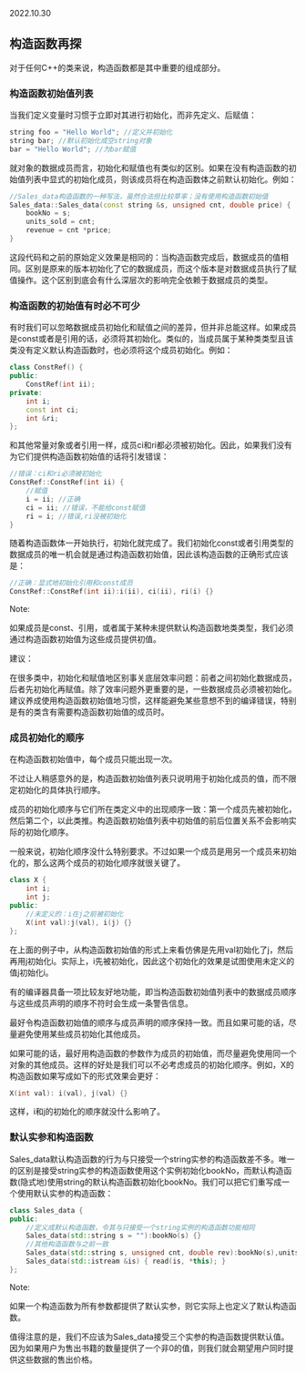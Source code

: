 2022.10.30



## 构造函数再探
对于任何C++的类来说，构造函数都是其中重要的组成部分。

### 构造函数初始值列表
当我们定义变量时习惯于立即对其进行初始化，而非先定义、后赋值： 

```c++
string foo = "Hello World"; //定义并初始化
string bar; //默认初始化成空string对象
bar = "Hello World"; //为bar赋值
```

就对象的数据成员而言，初始化和赋值也有类似的区别。如果在没有构造函数的初始值列表中显式的初始化成员，则该成员将在构造函数体之前默认初始化。例如：

```c++
//Sales_data构造函数的一种写法，虽然合法但比较草率；没有使用构造函数初始值
Sales_data::Sales_data(const string &s, unsigned cnt, double price) {
    bookNo = s;
    units_sold = cnt;
    revenue = cnt *price;
}
```

这段代码和之前的原始定义效果是相同的：当构造函数完成后，数据成员的值相同。区别是原来的版本初始化了它的数据成员，而这个版本是对数据成员执行了赋值操作。这个区别到底会有什么深层次的影响完全依赖于数据成员的类型。

### 构造函数的初始值有时必不可少
有时我们可以忽略数据成员初始化和赋值之间的差异，但并非总能这样。如果成员是const或者是引用的话，必须将其初始化。类似的，当成员属于某种类类型且该类没有定义默认构造函数时，也必须将这个成员初始化。例如：

```c++
class ConstRef() {
public:
    ConstRef(int ii);
private:
    int i;
    const int ci;
    int &ri;
};
```

和其他常量对象或者引用一样，成员ci和ri都必须被初始化。因此，如果我们没有为它们提供构造函数初始值的话将引发错误：

```c++
//错误：ci和ri必须被初始化
ConstRef::ConstRef(int ii) {
    //赋值
    i = ii; //正确
    ci = ii; //错误，不能给const赋值
    ri = i; //错误,ri没被初始化
}
```

随着构造函数体一开始执行，初始化就完成了。我们初始化const或者引用类型的数据成员的唯一机会就是通过构造函数初始值，因此该构造函数的正确形式应该是：

```c++
//正确：显式地初始化引用和const成员
ConstRef::ConstRef(int ii):i(ii), ci(ii), ri(i) {}
```

Note:

如果成员是const、引用，或者属于某种未提供默认构造函数地类类型，我们必须通过构造函数初始值为这些成员提供初值。

建议：

在很多类中，初始化和赋值地区别事关底层效率问题：前者之间初始化数据成员，后者先初始化再赋值。除了效率问题外更重要的是，一些数据成员必须被初始化。建议养成使用构造函数初始值地习惯，这样能避免某些意想不到的编译错误，特别是有的类含有需要构造函数初始值的成员时。

### 成员初始化的顺序
在构造函数初始值中，每个成员只能出现一次。

不过让人稍感意外的是，构造函数初始值列表只说明用于初始化成员的值，而不限定初始化的具体执行顺序。

成员的初始化顺序与它们所在类定义中的出现顺序一致：第一个成员先被初始化，然后第二个，以此类推。构造函数初始值列表中初始值的前后位置关系不会影响实际的初始化顺序。

一般来说，初始化顺序没什么特别要求。不过如果一个成员是用另一个成员来初始化的，那么这两个成员的初始化顺序就很关键了。

```c++
class X {
    int i;
    int j;
public:
    //未定义的：i在j之前被初始化
    X(int val):j(val), i(j) {}
};
```

在上面的例子中，从构造函数初始值的形式上来看仿佛是先用val初始化了j，然后再用j初始化i。实际上，i先被初始化，因此这个初始化的效果是试图使用未定义的值j初始化i。

有的编译器具备一项比较友好地功能，即当构造函数初始值列表中的数据成员顺序与这些成员声明的顺序不符时会生成一条警告信息。

最好令构造函数初始值的顺序与成员声明的顺序保持一致。而且如果可能的话，尽量避免使用某些成员初始化其他成员。

如果可能的话，最好用构造函数的参数作为成员的初始值，而尽量避免使用同一个对象的其他成员。这样的好处是我们可以不必考虑成员的初始化顺序。例如，X的构造函数如果写成如下的形式效果会更好：

```c++
X(int val): i(val), j(val) {}
```

这样，i和j的初始化的顺序就没什么影响了。

### 默认实参和构造函数
Sales_data默认构造函数的行为与只接受一个string实参的构造函数差不多。唯一的区别是接受string实参的构造函数使用这个实例初始化bookNo，而默认构造函数(隐式地)使用string的默认构造函数初始化bookNo。我们可以把它们重写成一个使用默认实参的构造函数：

```c++
class Sales_data {
public:
    //定义成默认构造函数，令其与只接受一个string实例的构造函数功能相同
    Sales_data(std::string s = ""):bookNo(s) {}
    //其他构造函数与之前一致
    Sales_data(std::string s, unsigned cnt, double rev):bookNo(s),units_sold(cnt), revenue(rev*cnt) {} 
    Sales_data(std::istream &is) { read(is, *this); }
};
```

Note:

如果一个构造函数为所有参数都提供了默认实参，则它实际上也定义了默认构造函数。

值得注意的是，我们不应该为Sales_data接受三个实参的构造函数提供默认值。因为如果用户为售出书籍的数量提供了一个非0的值，则我们就会期望用户同时提供这些数据的售出价格。

